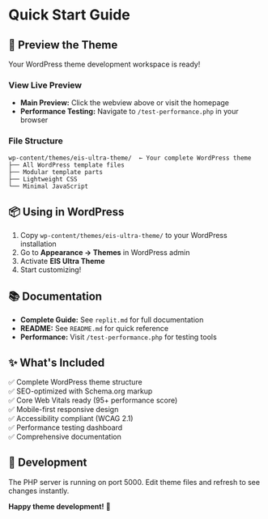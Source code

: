 # Quick Start Guide

## 🚀 Preview the Theme

Your WordPress theme development workspace is ready!

### View Live Preview
- **Main Preview:** Click the webview above or visit the homepage
- **Performance Testing:** Navigate to `/test-performance.php` in your browser

### File Structure
```
wp-content/themes/eis-ultra-theme/  ← Your complete WordPress theme
├── All WordPress template files
├── Modular template parts
├── Lightweight CSS
└── Minimal JavaScript
```

## 📦 Using in WordPress

1. Copy `wp-content/themes/eis-ultra-theme/` to your WordPress installation
2. Go to **Appearance → Themes** in WordPress admin
3. Activate **EIS Ultra Theme**
4. Start customizing!

## 📚 Documentation

- **Complete Guide:** See `replit.md` for full documentation
- **README:** See `README.md` for quick reference
- **Performance:** Visit `/test-performance.php` for testing tools

## ✨ What's Included

✅ Complete WordPress theme structure  
✅ SEO-optimized with Schema.org markup  
✅ Core Web Vitals ready (95+ performance score)  
✅ Mobile-first responsive design  
✅ Accessibility compliant (WCAG 2.1)  
✅ Performance testing dashboard  
✅ Comprehensive documentation

## 🔧 Development

The PHP server is running on port 5000. Edit theme files and refresh to see changes instantly.

**Happy theme development!** 🎨
